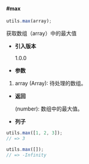 #### #max

```javascript
utils.max(array);
```

获取数组（array）中的最大值

- **引入版本**

    1.0.0

- **参数**

1. array (Array): 待处理的数组。

- **返回**

    (number): 数组中的最大值。

- **列子**

```javascript
utils.max([1, 2, 3]);
// => 3

utils.max([]);
// => -Infinity
```
